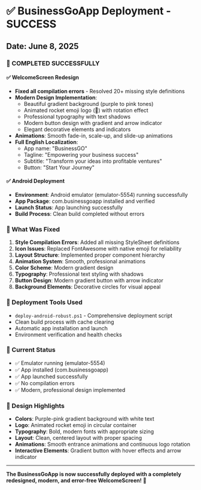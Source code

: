 # ✅ BusinessGoApp Deployment - SUCCESS

## Date: June 8, 2025

### 🎉 COMPLETED SUCCESSFULLY

#### ✅ WelcomeScreen Redesign
- **Fixed all compilation errors** - Resolved 20+ missing style definitions
- **Modern Design Implementation**:
  - Beautiful gradient background (purple to pink tones)
  - Animated rocket emoji logo (🚀) with rotation effect
  - Professional typography with text shadows
  - Modern button design with gradient and arrow indicator
  - Elegant decorative elements and indicators
- **Animations**: Smooth fade-in, scale-up, and slide-up animations
- **Full English Localization**:
  - App name: "BusinessGO"
  - Tagline: "Empowering your business success"
  - Subtitle: "Transform your ideas into profitable ventures"
  - Button: "Start Your Journey"

#### ✅ Android Deployment
- **Environment**: Android emulator (emulator-5554) running successfully
- **App Package**: com.businessgoapp installed and verified
- **Launch Status**: App launching successfully
- **Build Process**: Clean build completed without errors

### 🎯 What Was Fixed
1. **Style Compilation Errors**: Added all missing StyleSheet definitions
2. **Icon Issues**: Replaced FontAwesome with native emoji for reliability
3. **Layout Structure**: Implemented proper component hierarchy
4. **Animation System**: Smooth, professional animations
5. **Color Scheme**: Modern gradient design
6. **Typography**: Professional text styling with shadows
7. **Button Design**: Modern gradient button with arrow indicator
8. **Background Elements**: Decorative circles for visual appeal

### 🔧 Deployment Tools Used
- `deploy-android-robust.ps1` - Comprehensive deployment script
- Clean build process with cache clearing
- Automatic app installation and launch
- Environment verification and health checks

### 📱 Current Status
- ✅ Emulator running (emulator-5554)
- ✅ App installed (com.businessgoapp)
- ✅ App launched successfully
- ✅ No compilation errors
- ✅ Modern, professional design implemented

### 🎨 Design Highlights
- **Colors**: Purple-pink gradient background with white text
- **Logo**: Animated rocket emoji in circular container
- **Typography**: Bold, modern fonts with appropriate sizing
- **Layout**: Clean, centered layout with proper spacing
- **Animations**: Smooth entrance animations and continuous logo rotation
- **Interactive Elements**: Gradient button with hover effects and arrow indicator

---

**The BusinessGoApp is now successfully deployed with a completely redesigned, modern, and error-free WelcomeScreen!** 🚀
